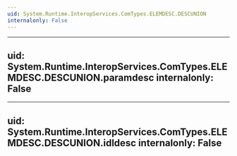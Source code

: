 ```yaml
---
uid: System.Runtime.InteropServices.ComTypes.ELEMDESC.DESCUNION
internalonly: False
---
```


---
uid: System.Runtime.InteropServices.ComTypes.ELEMDESC.DESCUNION.paramdesc
internalonly: False
---

---
uid: System.Runtime.InteropServices.ComTypes.ELEMDESC.DESCUNION.idldesc
internalonly: False
---
